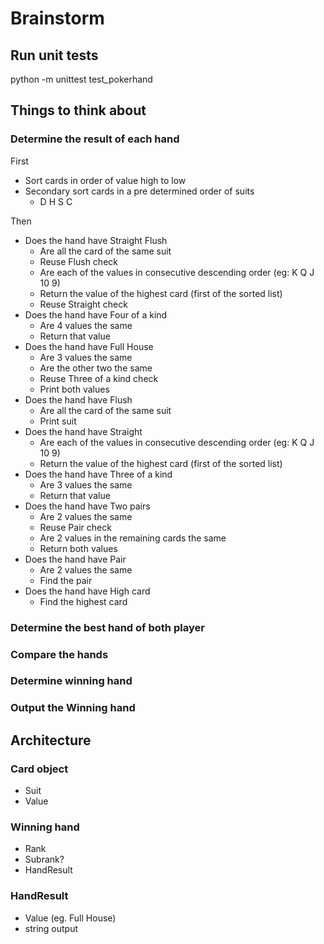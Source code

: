 # Brainstorm

## Run unit tests

python -m unittest test_pokerhand

## Things to think about

### Determine the result of each hand
First
- Sort cards in order of value high to low
- Secondary sort cards in a pre determined order of suits
  - D H S C

Then
- Does the hand have Straight Flush
  - Are all the card of the same suit
  - Reuse Flush check
  - Are each of the values in consecutive descending order (eg: K Q J 10 9)
  - Return the value of the highest card (first of the sorted list)
  - Reuse Straight check
- Does the hand have Four of a kind
  - Are 4 values the same 
  - Return that value
- Does the hand have Full House
  - Are 3 values the same
  - Are the other two the same
  - Reuse Three of a kind check
  - Print both values
- Does the hand have Flush
  - Are all the card of the same suit
  - Print suit
- Does the hand have Straight
  - Are each of the values in consecutive descending order (eg: K Q J 10 9)
  - Return the value of the highest card (first of the sorted list)
- Does the hand have Three of a kind
  - Are 3 values the same
  - Return that value
- Does the hand have Two pairs
  - Are 2 values the same
  - Reuse Pair check
  - Are 2 values in the remaining cards the same
  - Return both values 
- Does the hand have Pair
  - Are 2 values the same
  - Find the pair 
- Does the hand have High card
  - Find the highest card 

### Determine the best hand of both player

### Compare the hands

### Determine winning hand

### Output the Winning hand


## Architecture

### Card object 
- Suit
- Value

### Winning hand
- Rank
- Subrank?
- HandResult

### HandResult
- Value (eg. Full House)
- string output

